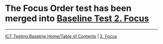 # The Focus Order test has been merged into [Baseline Test 2. Focus](02FocusVisible)

----------------------------------------
[ICT Testing Baseline Home/Table of Contents](index) | [2. Focus](02FocusVisible)
